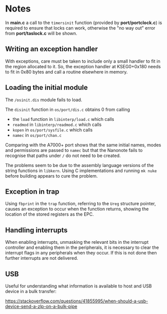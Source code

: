 # Notes

In **main.c** a call to the `timersinit` function (provided by **port/portclock.c**)
is required to ensure that locks can work, otherwise the "no way out" error
from **port/taslock.c** will be shown.

## Writing an exception handler

With exceptions, care must be taken to include only a small handler to fit in
the region allocated to it. So, the exception handler at KSEG0+0x180 needs to
fit in 0x80 bytes and call a routine elsewhere in memory.

## Loading the initial module

The `/osinit.dis` module fails to load.

The `disinit` function in `os/port/dis.c` obtains 0 from calling

 * the `load` function in `libinterp/load.c` which calls
 * `readmod` in `libinterp/readmod.c` which calls
 * `kopen` in `os/port/sysfile.c` which calls
 * `namec` in `os/port/chan.c`

Comparing with the A7000+ port shows that the same initial names, modes and
permissions are passed to `namec` but that the Nanonote fails to recognise that
paths under `/` do not need to be created.

The problems seem to be due to the assembly language versions of the string
functions in `libkern`. Using C implementations and running `mk nuke` before
building appears to cure the problem.

## Exception in trap

Using `fbprint` in the `trap` function, referring to the `Ureg` structure
pointer, causes an exception to occur when the function returns, showing the
location of the stored registers as the EPC.

## Handling interrupts

When enabling interrupts, unmasking the relevant bits in the interrupt
controller and enabling them in the peripherals, it is necessary to clear the
interrupt flags in any peripherals when they occur. If this is not done then
further interrupts are not delivered.

## USB

Useful for understanding what information is available to host and USB device
in a bulk transfer:

https://stackoverflow.com/questions/41855995/when-should-a-usb-device-send-a-zlp-on-a-bulk-pipe
